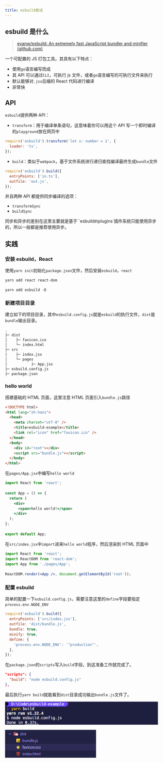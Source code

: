 ```yaml
---
title: esbuild尝试
---
```


## esbuild 是什么

> [evanw/esbuild: An extremely fast JavaScript bundler and minifier (github.com)](https://github.com/evanw/esbuild#esbuild)

一个可配置的 JS 打包工具。其具有以下特点：

- 使用`go`语言编写而成
- 其 API 可以通过`CLI`，可执行 js 文件，或者`go`语言编写的可执行文件来执行
- 默认能够对`.jsx`后缀的 React 代码进行编译
- 非常快

## API

`esbuild`提供两种 API：

- `transform`：用于编译单条语句，这意味着你可以用这个 API 写一个即时编译的`playground`放在网页中

```javascript
require('esbuild').transform('let x: number = 1', {
  loader: 'ts',
});
```

- `build`：类似于`webpack`，基于文件系统进行递归查找编译最终生成`bundle`文件

```javascript
require('esbuild').build({
  entryPoints: ['in.ts'],
  outfile: 'out.js',
});
```

并且两种 API 都提供同步编译的选项：

- `transformSync`
- `buildSync`

同步和异步的差别在这里主要就是基于``esbuild`的`plugins`插件系统只能使用异步的，所以一般都是推荐使用异步。

## 实践

### 安装 esbuild，React

使用`yarn init`初始化`package.json`文件，然后安装`esbuild`，`react`

```shell
yarn add react react-dom

yarn add esbuild -D
```

### 新建项目目录

建立如下的项目目录，其中`esbuild.config.js`就是`esbuild`的执行文件，`dist`是`bundle`输出目录。

```shell
.
├─ dist
│    ├─ favicon.ico
│    └─ index.html
├─ src
│    ├─ index.jsx
│    └─ pages
│           ├─ App.jsx
├─ esbuild.config.js
├─ package.json
```

### hello world

搭建基础的 HTML 页面，这里注意 HTML 页面引入`bundle.js`路径

```html
<!DOCTYPE html>
<html lang="zh-hans">
  <head>
    <meta charset="utf-8" />
    <title>esbuild-example</title>
    <link rel="icon" href="favicon.ico" />
  </head>
  <body>
    <div id="root"></div>
    <script src="bundle.js"></script>
  </body>
</html>
```

在`pages/App.jsx`中编写`hello world`

```jsx | pure
import React from 'react';

const App = () => {
  return (
    <div>
      <span>hello world!</span>
    </div>
  );
};

export default App;
```

在`src/index.jsx`中`import`进来`hello world`程序，然后渲染到 HTML 页面中

```jsx | pure
import React from 'react';
import ReactDOM from 'react-dom';
import App from './pages/App';

ReactDOM.render(<App />, document.getElementById('root'));
```

### 配置 esbuild

简单的配置一下`esbuild.config.js`，需要注意这里的`define`字段要指定`process.env.NODE_ENV`

```javascript
require('esbuild').build({
  entryPoints: ['src/index.jsx'],
  outfile: 'dist/bundle.js',
  bundle: true,
  minify: true,
  define: {
    'process.env.NODE_ENV': '"production"',
  },
});
```

在`package.json`的`scripts`写入`build`字段，到这准备工作就完成了。

```json
"scripts": {
  "build": "node esbuild.config.js"
},
```

最后执行`yarn build`就能看到`dist`目录成功输出`bundle.js`文件了。

![image-20201206234218438](../../images/image-20201206234218438.png)

![image-20201206234227242](../../images/image-20201206234227242.png)
